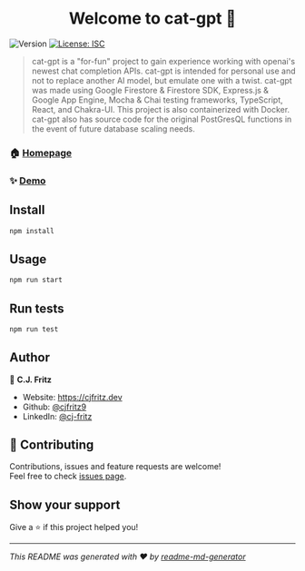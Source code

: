 <h1 align="center">Welcome to cat-gpt 👋</h1>
<p>
  <img alt="Version" src="https://img.shields.io/badge/version-1.0.0-blue.svg?cacheSeconds=2592000" />
  <a href="#" target="_blank">
    <img alt="License: ISC" src="https://img.shields.io/badge/License-ISC-yellow.svg" />
  </a>
</p>

> cat-gpt is a "for-fun" project to gain experience working with openai's newest chat completion APIs. cat-gpt is intended for personal use and not to replace another AI model, but emulate one with a twist. cat-gpt was made using Google Firestore & Firestore SDK, Express.js & Google App Engine, Mocha & Chai testing frameworks, TypeScript, React, and Chakra-UI. This project is also containerized with Docker. cat-gpt also has source code for the original PostGresQL functions in the event of future database scaling needs.

### 🏠 [Homepage](https://cat-gpt3.netlify.app)

### ✨ [Demo](https://cat-gpt3.netlify.app)

## Install

```sh
npm install
```

## Usage

```sh
npm run start
```

## Run tests

```sh
npm run test
```

## Author

👤 **C.J. Fritz**

* Website: https://cjfritz.dev
* Github: [@cjfritz9](https://github.com/cjfritz9)
* LinkedIn: [@cj-fritz](https://linkedin.com/in/cj-fritz)

## 🤝 Contributing

Contributions, issues and feature requests are welcome!<br />Feel free to check [issues page](https://github.com/cjfritz9/chat-assistant/issues). 

## Show your support

Give a ⭐️ if this project helped you!

***
_This README was generated with ❤️ by [readme-md-generator](https://github.com/kefranabg/readme-md-generator)_
